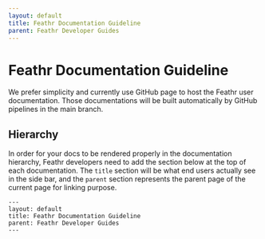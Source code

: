 ```yaml
---
layout: default
title: Feathr Documentation Guideline
parent: Feathr Developer Guides
---
```


# Feathr Documentation Guideline

We prefer simplicity and currently use GitHub page to host the Feathr user documentation. Those documentations will be built automatically by GitHub pipelines in the main branch.

## Hierarchy 

In order for your docs to be rendered properly in the documentation hierarchy, Feathr developers need to add the section below at the top of each documentation. The `title` section will be what end users actually see in the side bar, and the `parent` section represents the parent page of the current page for linking purpose.

```
---
layout: default
title: Feathr Documentation Guideline
parent: Feathr Developer Guides
---
```